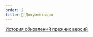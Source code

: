 ```yaml
---
order: 2
title: 📕 Документация
---
```


[История обновлений прежних версий](https://youtube-dorgen.com/youtube-parser/youtube-parser-changelog/)


